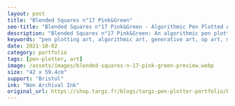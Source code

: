 ```yaml
---
layout: post
title: "Blended Squares n°17 Pink&Green"
seo-title: "Blended Squares n°17 Pink&Green - Algorithmic Pen Plotted Art | Targz"
description: "Blended Squares n°17 Pink&Green: An algorithmic pen plotted artwork featuring geometric patterns. 42 x 59.4cm non archival ink on Bristol paper."
keywords: "pen plotting art, algorithmic art, generative art, op art, mathematical art, geometric patterns, bristol paper, precision plotting"
date: 2021-10-02
category: portfolio
tags: [pen-plotter, art]
image: /assets/images/blended-squares-n-17-pink-green-preview.webp
size: "42 x 59.4cm"
support: "Bristol"
ink: "Non Archival Ink"
original_url: https://shop.targz.fr/blogs/targz-pen-plotter-portfolio/blended-squares-n-17-pink-green
---
```




